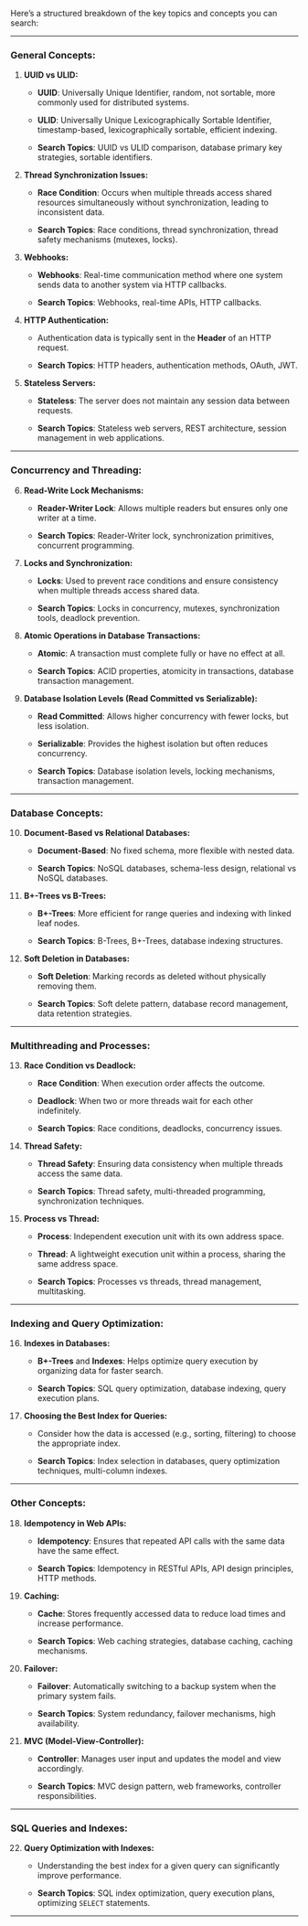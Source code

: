
Here’s a structured breakdown of the key topics and concepts you can search:

---

### **General Concepts:**

1. **UUID vs ULID:**
    
    - **UUID**: Universally Unique Identifier, random, not sortable, more commonly used for distributed systems.
        
    - **ULID**: Universally Unique Lexicographically Sortable Identifier, timestamp-based, lexicographically sortable, efficient indexing.
        
    - **Search Topics**: UUID vs ULID comparison, database primary key strategies, sortable identifiers.
        
2. **Thread Synchronization Issues:**
    
    - **Race Condition**: Occurs when multiple threads access shared resources simultaneously without synchronization, leading to inconsistent data.
        
    - **Search Topics**: Race conditions, thread synchronization, thread safety mechanisms (mutexes, locks).
        
3. **Webhooks:**
    
    - **Webhooks**: Real-time communication method where one system sends data to another system via HTTP callbacks.
        
    - **Search Topics**: Webhooks, real-time APIs, HTTP callbacks.
        
4. **HTTP Authentication:**
    
    - Authentication data is typically sent in the **Header** of an HTTP request.
        
    - **Search Topics**: HTTP headers, authentication methods, OAuth, JWT.
        
5. **Stateless Servers:**
    
    - **Stateless**: The server does not maintain any session data between requests.
        
    - **Search Topics**: Stateless web servers, REST architecture, session management in web applications.
        

---

### **Concurrency and Threading:**

6. **Read-Write Lock Mechanisms:**
    
    - **Reader-Writer Lock**: Allows multiple readers but ensures only one writer at a time.
        
    - **Search Topics**: Reader-Writer lock, synchronization primitives, concurrent programming.
        
7. **Locks and Synchronization:**
    
    - **Locks**: Used to prevent race conditions and ensure consistency when multiple threads access shared data.
        
    - **Search Topics**: Locks in concurrency, mutexes, synchronization tools, deadlock prevention.
        
8. **Atomic Operations in Database Transactions:**
    
    - **Atomic**: A transaction must complete fully or have no effect at all.
        
    - **Search Topics**: ACID properties, atomicity in transactions, database transaction management.
        
9. **Database Isolation Levels (Read Committed vs Serializable):**
    
    - **Read Committed**: Allows higher concurrency with fewer locks, but less isolation.
        
    - **Serializable**: Provides the highest isolation but often reduces concurrency.
        
    - **Search Topics**: Database isolation levels, locking mechanisms, transaction management.
        

---

### **Database Concepts:**

10. **Document-Based vs Relational Databases:**
    
    - **Document-Based**: No fixed schema, more flexible with nested data.
        
    - **Search Topics**: NoSQL databases, schema-less design, relational vs NoSQL databases.
        
11. **B+-Trees vs B-Trees:**
    
    - **B+-Trees**: More efficient for range queries and indexing with linked leaf nodes.
        
    - **Search Topics**: B-Trees, B+-Trees, database indexing structures.
        
12. **Soft Deletion in Databases:**
    
    - **Soft Deletion**: Marking records as deleted without physically removing them.
        
    - **Search Topics**: Soft delete pattern, database record management, data retention strategies.
        

---

### **Multithreading and Processes:**

13. **Race Condition vs Deadlock:**
    
    - **Race Condition**: When execution order affects the outcome.
        
    - **Deadlock**: When two or more threads wait for each other indefinitely.
        
    - **Search Topics**: Race conditions, deadlocks, concurrency issues.
        
14. **Thread Safety:**
    
    - **Thread Safety**: Ensuring data consistency when multiple threads access the same data.
        
    - **Search Topics**: Thread safety, multi-threaded programming, synchronization techniques.
        
15. **Process vs Thread:**
    
    - **Process**: Independent execution unit with its own address space.
        
    - **Thread**: A lightweight execution unit within a process, sharing the same address space.
        
    - **Search Topics**: Processes vs threads, thread management, multitasking.
        

---

### **Indexing and Query Optimization:**

16. **Indexes in Databases:**
    
    - **B+-Trees** and **Indexes**: Helps optimize query execution by organizing data for faster search.
        
    - **Search Topics**: SQL query optimization, database indexing, query execution plans.
        
17. **Choosing the Best Index for Queries:**
    
    - Consider how the data is accessed (e.g., sorting, filtering) to choose the appropriate index.
        
    - **Search Topics**: Index selection in databases, query optimization techniques, multi-column indexes.
        

---

### **Other Concepts:**

18. **Idempotency in Web APIs:**
    
    - **Idempotency**: Ensures that repeated API calls with the same data have the same effect.
        
    - **Search Topics**: Idempotency in RESTful APIs, API design principles, HTTP methods.
        
19. **Caching:**
    
    - **Cache**: Stores frequently accessed data to reduce load times and increase performance.
        
    - **Search Topics**: Web caching strategies, database caching, caching mechanisms.
        
20. **Failover:**
    
    - **Failover**: Automatically switching to a backup system when the primary system fails.
        
    - **Search Topics**: System redundancy, failover mechanisms, high availability.
        
21. **MVC (Model-View-Controller):**
    
    - **Controller**: Manages user input and updates the model and view accordingly.
        
    - **Search Topics**: MVC design pattern, web frameworks, controller responsibilities.
        

---

### **SQL Queries and Indexes:**

22. **Query Optimization with Indexes:**
    
    - Understanding the best index for a given query can significantly improve performance.
        
    - **Search Topics**: SQL index optimization, query execution plans, optimizing `SELECT` statements.
        

---
